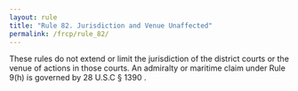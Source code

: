 ```yaml
---
layout: rule
title: "Rule 82. Jurisdiction and Venue Unaffected"
permalink: /frcp/rule_82/
---
```


These rules do not extend or limit the jurisdiction of the district courts or the venue of actions in those courts. An admiralty or maritime claim under Rule 9(h) is governed by 28 U.S.C § 1390 .